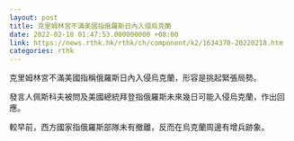```yaml
---
layout: post
title: 克里姆林宮不滿美國指俄羅斯日內入侵烏克蘭
date: 2022-02-18 01:47:53.000000000 +08:00
link: https://news.rthk.hk/rthk/ch/component/k2/1634370-20220218.htm
categories: rthk
---
```


克里姆林宮不滿美國指稱俄羅斯日內入侵烏克蘭，形容是挑起緊張局勢。

發言人佩斯科夫被問及美國總統拜登指俄羅斯未來幾日可能入侵烏克蘭，作出回應。

較早前，西方國家指俄羅斯部隊未有撤離，反而在烏克蘭周邊有增兵跡象。
